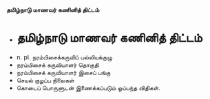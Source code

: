 **தமிழ்நாடு மாணவர் கணினித் திட்டம்**
- # தமிழ்நாடு மாணவர் கணினித் திட்டம்
- n. pl. நரம்பிசைக்கருவிப் பல்லியக்குழு
- நரம்பிசைக் கருவியாளர் தொகுதி
- நரம்பிசைக் கருவியாளர் இசைப் பங்கு
- செயல் குழப்ப நிலைகள்
- கொடைப் பொருளுடன் இணைக்கப்படும் ஒப்பந்த விதிகள்.

